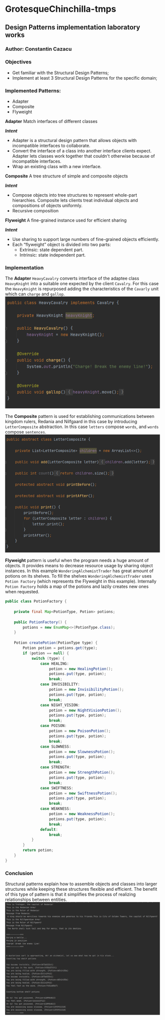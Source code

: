 # GrotesqueChinchilla-tmps
## Design Patterns implementation laboratory works
### Author: Constantin Cazacu 

### Objectives
* Get familiar with the Structural Design Patterns;
* Implement at least 3 Structural Design Patterns for the specific domain;

### Implemented Patterns:
* Adapter
* Composite
* Flyweight

**Adapter**
Match interfaces of different classes

***Intent***

* Adapter is a structural design pattern that allows objects with incompatible interfaces to collaborate.
* Convert the interface of a class into another interface clients expect. Adapter lets classes work together that couldn't otherwise because of incompatible interfaces.
* Wrap an existing class with a new interface.

**Composite**
A tree structure of simple and composite objects

***Intent***

* Compose objects into tree structures to represent whole-part hierarchies. Composite lets clients treat individual objects and compositions of objects uniformly.
* Recursive composition

**Flyweight**
A fine-grained instance used for efficient sharing

***Intent***

* Use sharing to support large numbers of fine-grained objects efficiently.
* Each “flyweight” object is divided into two parts:
  * Extrinsic: state dependent part.
  * Intrinsic: state independent part.
  
### Implementation
The **Adapter** `HeavyCavalry` converts interface of the adaptee class `HeavyKnight` into a suitable one expected by the client `Cavalry`.
For this case the `HeavyKnight` is repurposed adding the characteristics of the `Cavarly` unit which can `charge` and `gallop`.
![img6.png](../images/img6.PNG)

The **Composite** pattern is used for establishing communications between kingdom rulers, Redania and Nilfgaard in this case by introducing `LetterComposite` abstraction.
In this case `letters` compose `words`, and `words` compose `sentences`.
![img7.png](../images/img7.PNG)

**Flyweight** pattern is useful when the program needs a huge amount of objects. It provides means to decrease resource usage by sharing object instances.
In this example `WonderingAlchemistTrader` has great amount of potions on its shelves. To fill the shelves `WonderingAlchemistTrader` uses `Potion Factory` (which represents the Flyweight in this example). Internally `Potion Factory` holds a map of the potions and lazily creates new ones when requested.
```java
public class PotionFactory {

    private final Map<PotionType, Potion> potions;

    public PotionFactory() {
        potions = new EnumMap<>(PotionType.class);
    }

    Potion createPotion(PotionType type) {
        Potion potion = potions.get(type);
        if (potion == null) {
            switch (type) {
                case HEALING:
                    potion = new HealingPotion();
                    potions.put(type, potion);
                    break;
                case INVISIBILITY:
                    potion = new InvisibilityPotion();
                    potions.put(type, potion);
                    break;
                case NIGHT_VISION:
                    potion = new NightVisionPotion();
                    potions.put(type, potion);
                    break;
                case POISON:
                    potion = new PoisonPotion();
                    potions.put(type, potion);
                    break;
                case SLOWNESS:
                    potion = new SlownessPotion();
                    potions.put(type, potion);
                    break;
                case STRENGTH:
                    potion = new StrengthPotion();
                    potions.put(type, potion);
                    break;
                case SWIFTNESS:
                    potion = new SwiftnessPotion();
                    potions.put(type, potion);
                    break;
                case WEAKNESS:
                    potion = new WeaknessPotion();
                    potions.put(type, potion);
                    break;
                default:
                    break;
            }
        }
        return potion;
    }
}
```
### Conclusion
Structural patterns explain how to assemble objects and classes into larger structures while keeping these structures flexible and efficient.
The benefit of this type of pattern is that it simplifies the process of realizing relationships between entities.
![img8.png](../images/img8.PNG) 